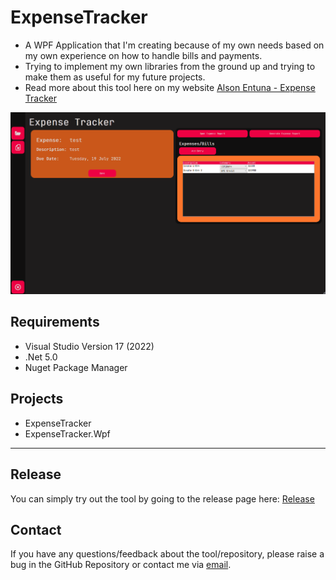 # ExpenseTracker
- A WPF Application that I'm creating because of my own needs based on my own experience on how to handle bills and payments.
- Trying to implement my own libraries from the ground up and trying to make them as useful for my future projects.
- Read more about this tool here on my website [Alson Entuna - Expense Tracker](https://alsonentuna.github.io/expense-tracker.html)

![ExpenseTracker](/Assets/ExpenseTracker-App.png)

## Requirements
- Visual Studio Version 17 (2022)
- .Net 5.0
- Nuget Package Manager

## Projects
- ExpenseTracker
- ExpenseTracker.Wpf

---

## Release
You can simply try out the tool by going to the release page here: [Release](https://github.com/AlsonEntuna/ExpenseTracker/releases)

## Contact
If you have any questions/feedback about the tool/repository, please raise a bug in the GitHub Repository or contact me via [email](mailto:alson.entuna@outlook.com).
